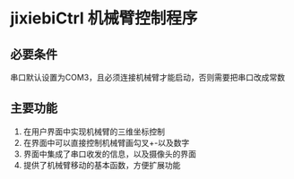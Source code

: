 # jixiebiCtrl 机械臂控制程序

## 必要条件
串口默认设置为COM3，且必须连接机械臂才能启动，否则需要把串口改成常数
## 主要功能
1. 在用户界面中实现机械臂的三维坐标控制
2. 在界面中可以直接控制机械臂画勾叉+-以及数字
3. 界面中集成了串口收发的信息，以及摄像头的界面
4. 提供了机械臂移动的基本函数，方便扩展功能